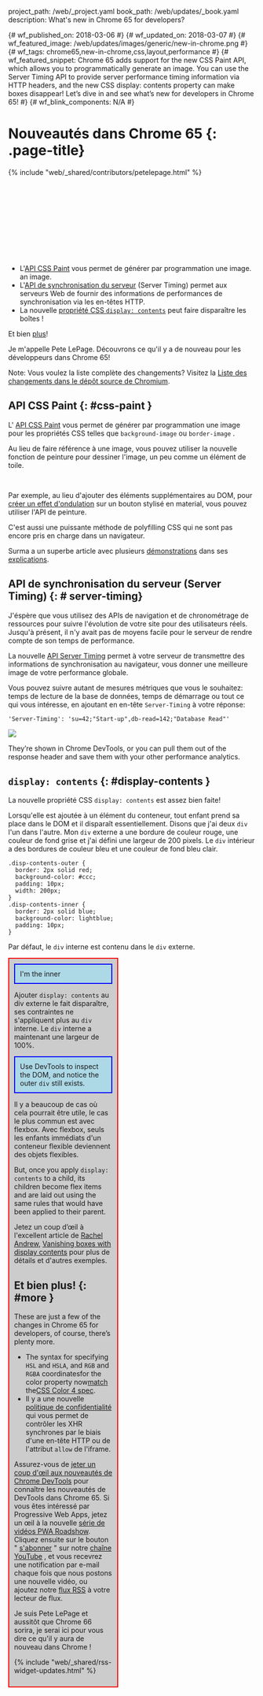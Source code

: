 project_path: /web/_project.yaml
book_path: /web/updates/_book.yaml
description: What's new in Chrome 65 for developers?

{# wf_published_on: 2018-03-06 #} {# wf_updated_on: 2018-03-07 #} {#
wf_featured_image: /web/updates/images/generic/new-in-chrome.png #} {# wf_tags:
chrome65,new-in-chrome,css,layout,performance #} {# wf_featured_snippet: Chrome
65 adds support for the new CSS Paint API, which allows you to programmatically
generate an image. You can use the Server Timing API to provide server
performance timing information via HTTP headers, and the new CSS display:
contents property can make boxes disappear! Let’s dive in and see what’s new for
developers in Chrome 65! #} {# wf_blink_components: N/A #}

# Nouveautés dans Chrome 65 {: .page-title}

{% include "web/_shared/contributors/petelepage.html" %}

<div class="clearfix"></div>

<div class="video-wrapper">
  <iframe class="devsite-embedded-youtube-video" data-video-id="_W4GSpoSOZI"
data-autohide="1" data-showinfo="0" frameborder="0" allowfullscreen>
  </iframe>
</div>

- L'[API CSS Paint](#css-paint) vous permet de générer par programmation une
image. an image.
- L'[API de synchronisation du serveur](#server-timing) (Server Timing) permet
aux serveurs Web de fournir des informations de performances de synchronisation
via les en-têtes HTTP.
- La nouvelle [propriété CSS `display: contents`](#display-contents) peut faire
disparaître les boîtes !

Et bien [plus](#more)!

Je m'appelle Pete LePage. Découvrons ce qu'il y a de nouveau pour les
développeurs dans Chrome 65!

<div class="clearfix"></div>

Note: Vous voulez la liste complète des changements? Visitez la [Liste des
changements dans le dépôt source de
Chromium](https://chromium.googlesource.com/chromium/src/+log/64.0.3282.140..65.0.3325.146).

## API CSS Paint {: #css-paint }

L' [API CSS Paint](https://www.w3.org/TR/css-paint-api-1/) vous permet de
générer par programmation une image pour les propriétés CSS telles que
`background-image` ou `border-image` .

Au lieu de faire référence à une image, vous pouvez utiliser la nouvelle
fonction de peinture pour dessiner l'image, un peu comme un élément de toile.

<pre class="prettyprint"> <style>   .myElem { background-image:
<b>paint(checkerboard);</b> } </style> <script>
<b>CSS.paintWorklet.addModule('checkerboard.js');</b> </script> </pre>

Par exemple, au lieu d'ajouter des éléments supplémentaires au DOM, pour [créer
un effet d'ondulation](/web/updates/2018/01/paintapi#use_cases) sur un bouton
stylisé en material, vous pouvez utiliser l'API de peinture.

C'est aussi une puissante méthode de polyfilling CSS qui ne sont pas encore pris
en charge dans un navigateur.

Surma a un superbe article avec plusieurs
[démonstrations](https://googlechromelabs.github.io/houdini-samples/paint-worklet/checkerboard/)
dans ses [explications](/web/updates/2018/01/paintapi).

## API de synchronisation du serveur (Server Timing) {: # server-timing}

J'éspère que vous utilisez des APIs de navigation et de chronométrage de
ressources pour suivre l'évolution de votre site pour des utilisateurs réels.
Jusqu'à présent, il n'y avait pas de moyens facile pour le serveur de rendre
compte de son temps de performance.

La nouvelle [API Server Timing](https://w3c.github.io/server-timing/) permet à
votre serveur de transmettre des informations de synchronisation au navigateur,
vous donner une meilleure image de votre performance globale.

Vous pouvez suivre autant de mesures métriques que vous le souhaitez: temps de
lecture de la base de données, temps de démarrage ou tout ce qui vous intéresse,
en ajoutant en en-tête `Server-Timing` à votre réponse:

```
'Server-Timing': 'su=42;"Start-up",db-read=142;"Database Read"'
```

<img
src="https://github.com/google/WebFundamentals/blob/master/web/updates/images/2018/03/nic65-server-timing-devtools.png?raw=true"
class="attempt-right">

They’re shown in Chrome DevTools, or you can pull them out of the response
header and save them with your other performance analytics.

<div class="clearfix"></div>

## `display: contents` {: #display-contents }

La nouvelle propriété CSS `display: contents` est assez bien faite!

Lorsqu'elle est ajoutée à un élément du conteneur, tout enfant prend sa place
dans le DOM et il disparaît essentiellement. Disons que j'ai deux `div` l'un
dans l'autre. Mon `div` externe a une bordure de couleur rouge, une couleur de
fond grise et j'ai défini une largeur de 200 pixels. Le `div` intérieur a des
bordures de couleur bleu et une couleur de fond bleu clair.

```
.disp-contents-outer {
  border: 2px solid red;
  background-color: #ccc;
  padding: 10px;
  width: 200px;
}
.disp-contents-inner {
  border: 2px solid blue;
  background-color: lightblue;
  padding: 10px;
}
```

Par défaut, le `div` interne est contenu dans le `div` externe.

<style>
.disp-contents-outer {
  border: 2px solid red;
  background-color: #ccc;
  padding: 10px;
  width: 200px;
}
.disp-contents-inner {
  border: 2px solid blue;
  background-color: lightblue;
  padding: 10px;
}
.disp-contents {
  display: contents;
}
</style>

<div class="disp-contents-outer">
  <div class="disp-contents-inner">
    I'm the inner <div>
  </div>
</div>

 Ajouter `display: contents` au div externe le fait disparaître, ses contraintes
ne s'appliquent plus au `div` interne. Le `div` interne a maintenant une largeur
de 100%.

<div class="disp-contents-outer disp-contents">
  <div class="disp-contents-inner">
    Use DevTools to inspect the DOM, and notice the outer <code>div</code> still
exists.
  </div>
</div>

 Il y a beaucoup de cas où cela pourrait être utile, le cas le plus commun est
avec flexbox.  Avec flexbox, seuls les enfants immédiats d'un conteneur flexible
deviennent des objets flexibles.

But, once you apply `display: contents` to a child, its children become flex
items and are laid out using the same rules that would have been applied to
their parent.

Jetez un coup d’œil à l'excellent article de [Rachel
Andrew](https://twitter.com/rachelandrew), [Vanishing boxes with display
contents](https://rachelandrew.co.uk/archives/2016/01/29/vanishing-boxes-with-display-contents/)
pour plus de détails et d'autres exemples.

## Et bien plus! {: #more }

These are just a few of the changes in Chrome 65 for developers, of course,
there’s plenty more.

- The syntax for specifying `HSL` and `HSLA`, and `RGB` and `RGBA`
coordinatesfor the color property
now[match](https://drafts.csswg.org/css-color/#the-hsl-notation) the[CSS Color 4
spec](https://developer.mozilla.org/en-US/docs/Web/CSS/color_value).
- Il y a une nouvelle [politique de
confidentialité](http://xhr.featurepolicy.rocks/) qui vous permet de contrôler
les XHR synchrones par le biais d'une en-tête HTTP ou de l'attribut `allow` de
l'iframe.

Assurez-vous de [jeter un coup d'œil aux nouveautés de Chrome
DevTools](/web/updates/2018/01/devtools) pour connaître les nouveautés de
DevTools dans Chrome 65.   Si vous êtes intéressé par Progressive Web Apps,
jetez un œil à la nouvelle [série de vidéos PWA
Roadshow](https://www.youtube.com/playlist?list=PLNYkxOF6rcICnIOm4cfylT0-cEfytBtYt).
Cliquez ensuite sur le bouton " [s'abonner](https://goo.gl/6FP1a5) " sur notre
[chaîne YouTube](https://www.youtube.com/user/ChromeDevelopers/) , et vous
recevrez une notification par e-mail chaque fois que nous postons une nouvelle
vidéo, ou ajoutez notre [flux RSS](/web/shows/rss.xml) à votre lecteur de flux.

Je suis Pete LePage et aussitôt que Chrome 66 sorira, je serai ici pour vous
dire ce qu'il y aura de nouveau dans Chrome !

{% include "web/_shared/rss-widget-updates.html" %}
